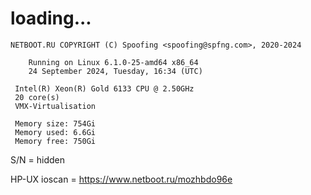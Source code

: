 # loading...
```
NETBOOT.RU COPYRIGHT (C) Spoofing <spoofing@spfng.com>, 2020-2024

	Running on Linux 6.1.0-25-amd64 x86_64
	24 September 2024, Tuesday, 16:34 (UTC)

 Intel(R) Xeon(R) Gold 6133 CPU @ 2.50GHz
 20 core(s)
 VMX-Virtualisation

 Memory size: 754Gi
 Memory used: 6.6Gi
 Memory free: 750Gi
```
S/N = hidden

HP-UX ioscan = https://www.netboot.ru/mozhbdo96e
